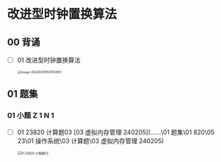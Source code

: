 # 改进型时钟置换算法



## 00 背诵

- [ ] 01 改进型时钟置换算法

  <img src="https://cvp.oss-cn-shanghai.aliyuncs.com/picgo/202402061041728.png" alt="image-20240206104102651" style="zoom:50%;" />

## 01 题集



### 01 小题  Z 1 N 1

- [ ] 01 23820 计算题03  [03 虚拟内存管理 240205](..\..\..\01 题集\01 820\05 23\01 操作系统\03 计算题\03 虚拟内存管理 240205) 

  <img src="https://cvp.oss-cn-shanghai.aliyuncs.com/picgo/202402060957576.png" alt="01 23820 计算题03" style="zoom:50%;" />
  
  

